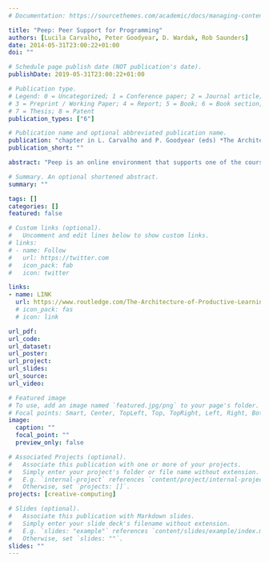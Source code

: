 ```yaml
---
# Documentation: https://sourcethemes.com/academic/docs/managing-content/

title: "Peep: Peer Support for Programming"
authors: [Lucila Carvalho, Peter Goodyear, D. Wardak, Rob Saunders]
date: 2014-05-31T23:00:22+01:00
doi: ""

# Schedule page publish date (NOT publication's date).
publishDate: 2019-05-31T23:00:22+01:00

# Publication type.
# Legend: 0 = Uncategorized; 1 = Conference paper; 2 = Journal article;
# 3 = Preprint / Working Paper; 4 = Report; 5 = Book; 6 = Book section;
# 7 = Thesis; 8 = Patent
publication_types: ["6"]

# Publication name and optional abbreviated publication name.
publication: "chapter in L. Carvalho and P. Goodyear (eds) *The Architecture of Productive Learning Networks*, Routledge"
publication_short: ""

abstract: "Peep is an online environment that supports one of the courses (DECO1012) offered as part of the Bachelor of Design Computing at the Faculty of Architecture, Design and Planning in the University of Sydney (Australia). This degree program combines the creativity of design with a technical knowledge of computing; there is an emphasis on students exploring aesthetic possibilities in computer-expressed works. DECO1012 introduces first-year undergraduate design students to a computer programing language, with particular emphasis on its practical application. The course is designed to encourage students’ experimentation with programing as a tool for designing and as a medium of expression in digital media and interaction design. The course comprises weekly one-hour lectures and two-hour lab tutorials, supported by Peep. DECO1012 is a compulsory core subject for the Bachelor of Design Computing and it is offered annually during the first semester for a period of 13 weeks."

# Summary. An optional shortened abstract.
summary: ""

tags: []
categories: []
featured: false

# Custom links (optional).
#   Uncomment and edit lines below to show custom links.
# links:
# - name: Follow
#   url: https://twitter.com
#   icon_pack: fab
#   icon: twitter

links:
- name: LINK
  url: https://www.routledge.com/The-Architecture-of-Productive-Learning-Networks-1st-Edition/Carvalho-Goodyear/p/book/9780415816564
  # icon_pack: fas
  # icon: link

url_pdf:
url_code:
url_dataset:
url_poster:
url_project:
url_slides:
url_source:
url_video:

# Featured image
# To use, add an image named `featured.jpg/png` to your page's folder. 
# Focal points: Smart, Center, TopLeft, Top, TopRight, Left, Right, BottomLeft, Bottom, BottomRight.
image:
  caption: ""
  focal_point: ""
  preview_only: false

# Associated Projects (optional).
#   Associate this publication with one or more of your projects.
#   Simply enter your project's folder or file name without extension.
#   E.g. `internal-project` references `content/project/internal-project/index.md`.
#   Otherwise, set `projects: []`.
projects: [creative-computing]

# Slides (optional).
#   Associate this publication with Markdown slides.
#   Simply enter your slide deck's filename without extension.
#   E.g. `slides: "example"` references `content/slides/example/index.md`.
#   Otherwise, set `slides: ""`.
slides: ""
---
```

